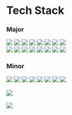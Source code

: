 <h1>Tech Stack</h1>
<h3>Major</h3>
<div>
  <img src="https://img.shields.io/badge/javascript-black?logo=javascript"/>
  <img src="https://img.shields.io/badge/react-black?logo=react"/>
  <img src="https://img.shields.io/badge/react--native-black?logo=react"/>
  <img src="https://img.shields.io/badge/typescript-black?logo=typescript"/>
  <img src="https://img.shields.io/badge/nextjs-black?logo=Next.js"/>
  <img src="https://img.shields.io/badge/sanity-black?logo=sanity"/>
  <img src="https://img.shields.io/badge/swr-black?logo=swr"/>
  <img src="https://img.shields.io/badge/react--query-black?logo=reactquery"/>
  <br/>
  <img src="https://img.shields.io/badge/redux-black?logo=redux"/>
  <img src="https://img.shields.io/badge/jotai-black?logo=jotai"/>
  <img src="https://img.shields.io/badge/jest-black?logo=jest"/>
  <img src="https://img.shields.io/badge/testing--library-black?logo=testinglibrary"/>
  <img src="https://img.shields.io/badge/tailwindCSS-black?logo=tailwindcss"/>
  <img src="https://img.shields.io/badge/styled--components-black?logo=styledcomponents"/>
  <img src="https://img.shields.io/badge/figma-black?logo=figma"/>
  <img src="https://img.shields.io/badge/git-black?logo=git"/>
</div>
<h3>Minor</h3>
<div>
    <img src="https://img.shields.io/badge/node-black?logo=Node.js"/>
    <img src="https://img.shields.io/badge/express-black?logo=express"/>
    <img src="https://img.shields.io/badge/mongoDB-black?logo=mongoDB"/>
    <img src="https://img.shields.io/badge/cypress-black?logo=cypress"/>
    <img src="https://img.shields.io/badge/postCSS-black?logo=postCSS"/>
    <img src="https://img.shields.io/badge/firebase-black?logo=firebase"/>
    <img src="https://img.shields.io/badge/vercel-black?logo=vercel"/>
    <img src="https://img.shields.io/badge/aws-black?logo=aws"/> 
</div>
<br/>
<picture>
  <source
    srcset="https://github-readme-stats.vercel.app/api?username=Noma98&show_icons=true&theme=dark"
    media="(prefers-color-scheme: dark)"
  />
  <source
    srcset="https://github-readme-stats.vercel.app/api?username=Noma98&show_icons=true"
    media="(prefers-color-scheme: light), (prefers-color-scheme: no-preference)"
  />
  <img src="https://github-readme-stats.vercel.app/api?username=Noma98&show_icons=true" />
</picture>
<br/>
<br/>
<picture>
  <source
    srcset="https://github-readme-stats.vercel.app/api/top-langs/?username=Noma98&show_icons=true&theme=dark"
    media="(prefers-color-scheme: dark)"
  />
  <source
    srcset="https://github-readme-stats.vercel.app/api/top-langs/?username=Noma98&show_icons=true"
    media="(prefers-color-scheme: light), (prefers-color-scheme: no-preference)"
  />
  <img src="https://github-readme-stats.vercel.app/api/top-langs/?username=Noma98&show_icons=true" />
</picture>

